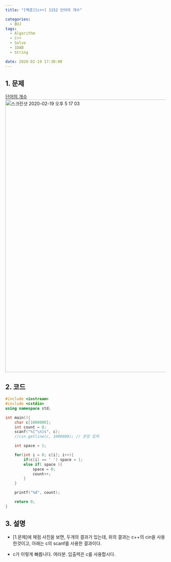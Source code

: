 ```yaml
---
title: "[백준][c++] 1152 단어의 개수"

categories:
  - BOJ
tags:
  - Algorithm
  - C++
  - Solve
  - 1DAB
  - String

date: 2020-02-19 17:30:00
---
```


## 1. 문제
[단어의 개수](https://www.acmicpc.net/problem/1152)  
<img width="856" alt="스크린샷 2020-02-19 오후 5 17 03" src="https://user-images.githubusercontent.com/20227720/74815058-d7fbca00-533b-11ea-8f87-fb2f74dc6dd5.png">

## 2. 코드

```c++
#include <iostream>
#include <cstdio>
using namespace std;

int main(){
    char c[1000000];
    int count = 0;
    scanf("%[^\n]s", c);
    //cin.getline(c, 1000000); // 문장 입력

    int space = 1;

    for(int i = 0; c[i]; i++){
        if(c[i] == ' ') space = 1;
        else if( space ){
            space = 0;
            count++;
        }
    }

    printf("%d", count);

    return 0;
}
```

## 3. 설명

- [1.문제]에 채점 사진을 보면, 두개의 결과가 있는데, 위의 결과는 c++의 cin을 사용한것이고, 아래는 c의 scanf를 사용한 결과이다.

- c가 이렇게 빠릅니다. 여러분. 입출력은 c를 사용합시다.